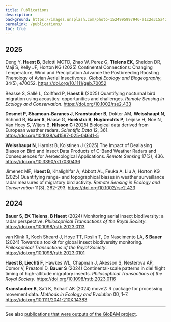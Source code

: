 ```yaml
---
title: Publications
description: 
background: https://images.unsplash.com/photo-1524995997946-a1c2e315a42f?ixlib=rb-1.2.1&ixid=eyJhcHBfaWQiOjEyMDd9&auto=format&fit=crop&w=1000
permalink: /publications/
toc: true
---
```


## 2025

Deng Y, **Haest B**, Belotti MCTD, Zhao W, Perez G, **Tielens EK**, Sheldon DR, Maji S, Kelly JF, Horton KG (2025) Continental Connections: Changing Temperature, Wind and Precipitation Advance the Postbreeding Roosting Phenology of Avian Aerial Insectivores. _Global Ecology and Biogeography_, 34(5), e70052. <https://doi.org/10.1111/geb.70052>

Béasse S, Sallé L, Coiffard P, **Haest B** (2025) Quantifying nocturnal bird migration using acoustics: opportunities and challenges. _Remote Sensing in Ecology and Conservation_. <https://doi.org/10.1002/rse2.433>

**Desmet P**, **Shamoun-Baranes J**, **Kranstauber B**, Dokter AM, **Weisshaupt N**, Schmid B, **Bauer S**, Haase G, **Hoekstra B**, **Huybrechts P**, Leijnse H, Noé N, Van Hoey S, Wijers B, **Nilsson C** (2025) Biological data derived from European weather radars. _Scientific Data_ 12, 361. <https://doi.org/10.1038/s41597-025-04641-5>

**Weisshaupt N**, Harnist B, Koistinen J (2025) The Impact of Dealiasing Biases on Bird and Insect Data Products of C-Band Weather Radars and Consequences for Aeroecological Applications. _Remote Sensing_ 17(3), 436. <https://doi.org/10.3390/rs17030436>

Jimenez MF, **Haest B**, Khalighifar A, Abbott AL, Feuka A, Liu A, Horton KG (2025) Quantifying range- and topographical biases in weather surveillance radar measures of migratory bird activity. _Remote Sensing in Ecology and Conservation_ 11(3), 282-293. <https://doi.org/10.1002/rse2.423>

## 2024

**Bauer S**, **EK Tielens**, **B Haest** (2024) Monitoring aerial insect biodiversity: a radar perspective. _Philosophical Transactions of the Royal Society_. <https://doi.org/10.1098/rstb.2023.0113>

van Klink R, Koch Sheard J, Hoye TT, Roslin T, Do Nascimento LA, **S Bauer** (2024) Towards a toolkit for global insect biodiversity monitoring. _Philosophical Transactions of the Royal Society_. <https://doi.org/10.1098/rstb.2023.0101>

**Haest B**, **Liechti F**, Hawkes WL, Chapman J, Akesson S, Nesterova AP, Comor V, Preatoni D, **Bauer S** (2024) Continental-scale patterns in diel flight timing of high-altitude migratory insects. _Philosophical Transactions of the Royal Society_. <https://doi.org/10.1098/rstb.2023.0116>

**Kranstauber B**, Safi K, Scharf AK (2024) move2: R package for processing movement data. _Methods in Ecology and Evolution_ 00, 1–7. <https://doi.org/10.1111/2041-210X.14383>

---

See also [publications that were outputs of the GloBAM project](https://globam.science/publications/).
